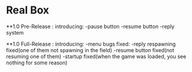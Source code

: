 # Real Box
**1.0 Pre-Release : introducing:
                            -pause button
                            -resume button
                            -reply system
                            
**1.0 Full-Release : introducing:
                            -menu
                   bugs fixed:
                            -reply respawning fixed(one of them not spawning in the field)
                            -resume button fixed(not resuming one of them)
                            -startup fixed(when the game was loaded, you see nothing for some reason)
